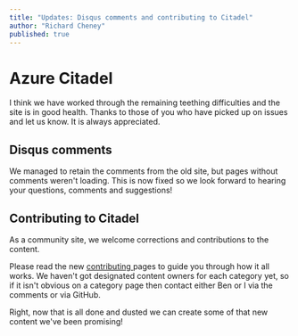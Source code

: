 ```yaml
---
title: "Updates: Disqus comments and contributing to Citadel"
author: "Richard Cheney"
published: true
---
```


# Azure Citadel

I think we have worked through the remaining teething difficulties and the site is in good health. Thanks to those of you who have picked up on issues and let us know.  It is always appreciated.

## Disqus comments

We managed to retain the comments from the old site, but pages without comments weren't loading.  This is now fixed so we look forward to hearing your questions, comments and suggestions!

## Contributing to Citadel

As a community site, we welcome corrections and contributions to the content.

Please read the new [contributing ](https://azurecitadel.com/contributing) pages to guide you through how it all works.  We haven't got designated content owners for each category yet, so if it isn't obvious on a category page then contact either Ben or I via the comments or via GitHub.

Right, now that is all done and dusted we can create some of that new content we've been promising!
